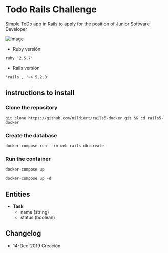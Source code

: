 # Todo Rails Challenge

Simple ToDo app in Rails to apply for the position of Junior Software Developer

![Image](https://images-na.ssl-images-amazon.com/images/I/51NvZiQtk6L._SY355_.png)

* Ruby versión

`ruby '2.5.7'`

* Rails versión

`'rails', '~> 5.2.0'`

## instructions to install

### Clone the repository

`git clone https://github.com/nildiert/rails5-docker.git && cd rails5-docker`


### Create the database

`docker-compose run --rm web rails db:create`


### Run the container
`docker-compose up`

`docker-compose up -d`

## Entities

  * **Task**
    * name (string)
    * status (boolean)


## Changelog
* 14-Dec-2019 Creación
